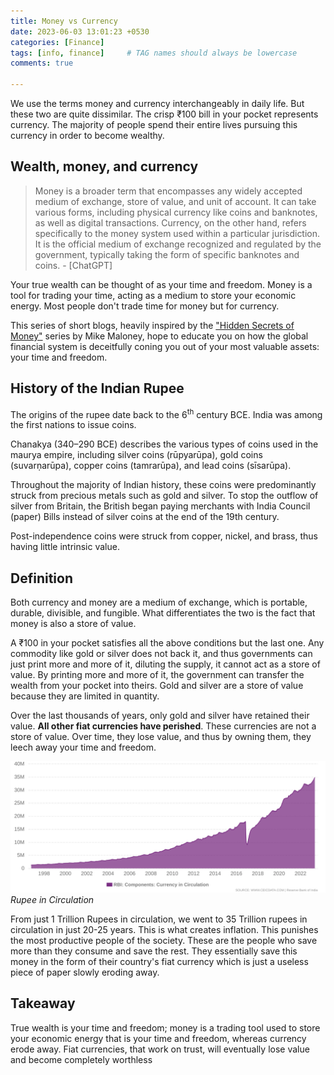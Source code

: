 ```yaml
---
title: Money vs Currency
date: 2023-06-03 13:01:23 +0530
categories: [Finance]
tags: [info, finance]     # TAG names should always be lowercase
comments: true

---
```


We use the terms money and currency interchangeably in daily life. But these two are quite dissimilar. The crisp ₹100 bill in your pocket represents currency. The majority of people spend their entire lives pursuing this currency in order to become wealthy.  

## Wealth, money, and currency
> Money is a broader term that encompasses any widely accepted medium of exchange, store of value, and unit of account. It can take various forms, including physical currency like coins and banknotes, as well as digital transactions. Currency, on the other hand, refers specifically to the money system used within a particular jurisdiction. It is the official medium of exchange recognized and regulated by the government, typically taking the form of specific banknotes and coins. - [ChatGPT]

Your true wealth can be thought of as your time and freedom. Money is a tool for trading your time, acting as a medium to store your economic energy. Most people don't trade time for money but for currency. 

This series of short blogs, heavily inspired by the ["Hidden Secrets of Money"][1] series by Mike Maloney, hope to educate you on how the global financial system is deceitfully coning you out of your most valuable assets: your time and freedom.

## History of the Indian Rupee
The origins of the rupee date back to the 6<sup>th</sup> century BCE. India was among the first nations to issue coins. 

Chanakya (340–290 BCE) describes the various types of coins used in the maurya empire, including silver coins (rūpyarūpa), gold coins (suvarṇarūpa), copper coins (tamrarūpa), and lead coins (sīsarūpa).


Throughout the majority of Indian history, these coins were predominantly struck from precious metals such as gold and silver. To stop the outflow of silver from Britain, the British began paying merchants with India Council (paper) Bills instead of silver coins at the end of the 19th century.

 Post-independence coins were struck from copper, nickel, and brass, thus having little intrinsic value. 

## Definition

Both currency and money are a medium of exchange, which is portable, durable, divisible, and fungible. What differentiates the two is the fact that money is also a store of value.

A ₹100 in your pocket satisfies all the above conditions but the last one. Any commodity like gold or silver does not back it, and thus governments can just print more and more of it, diluting the supply, it cannot act as a store of value. By printing more and more of it, the government can transfer the wealth from your pocket into theirs. Gold and silver are a store of value because they are limited in quantity. 

Over the last thousands of years, only gold and silver have retained their value. **All other fiat currencies have perished**. These currencies are not a store of value. Over time, they lose value, and thus by owning them, they leech away your time and freedom.

![Currency in Circulation](/assets/images/money/cash_reserve.svg)
_Rupee in Circulation_

From just 1 Trillion Rupees in circulation, we went to 35 Trillion rupees in circulation in just 20-25 years. This is what creates inflation. This punishes the most productive people of the society. These are the people who save more than they consume and save the rest. They essentially save this money in the form of their country's fiat currency which is just a useless piece of paper slowly eroding away.

## Takeaway

True wealth is your time and freedom; money is a trading tool used to store your economic energy that is your time and freedom, whereas currency erode away. Fiat currencies, that work on trust, will eventually lose value and become completely worthless


[1]:https://youtube.com/playlist?list=PLE88E9ICdiphYjJkeeLL2O09eJoC8r7Dc
<!-- > Example line for prompt.
{: .prompt-info } -->
 